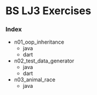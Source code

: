 # BS LJ3 Exercises

### Index
- n01_oop_inheritance
  - java
  - dart
- n02_test_data_generator
  - java
  - dart
- n03_animal_race
  - java
